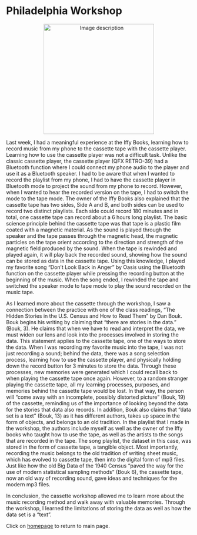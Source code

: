 # Philadelphia Workshop #

<p align="center">
  <img src="cassette.png" alt="Image description" width="300">
</p>

Last week, I had a meaningful experience at the Iffy Books, learning how to record music from my phone to the cassette tape with the cassette player. Learning how to use the cassette player was not a difficult task. Unlike the classic cassette player, the cassette player (QFX RETRO-39) had a Bluetooth function where I could connect my phone audio to the player and use it as a Bluetooth speaker. I had to be aware that when I wanted to record the playlist from my phone, I had to have the cassette player in Bluetooth mode to project the sound from my phone to record. However, when I wanted to hear the recorded version on the tape, I had to switch the mode to the tape mode. The owner of the Iffy Books also explained that the cassette tape has two sides, Side A and B, and both sides can be used to record two distinct playlists. Each side could record 180 minutes and in total, one cassette tape can record about a 6 hours long playlist. The basic science principle behind the cassette tape was that tape is a plastic film coated with a magnetic material. As the sound is played through the speaker and the tape passes through the magnetic head, the magnetic particles on the tape orient according to the direction and strength of the magnetic field produced by the sound. When the tape is rewinded and played again, it will play back the recorded sound, showing how the sound can be stored as data in the cassette tape. Using this knowledge, I played my favorite song “Don’t Look Back in Anger” by Oasis using the Bluetooth function on the cassette player while pressing the recording button at the beginning of the music. When the song ended, I rewinded the tape and switched the speaker mode to tape mode to play the sound recorded on the music tape.

As I learned more about the cassette through the workshop, I saw a connection between the practice with one of the class readings, “The Hidden Stories in the U.S. Census and How to Read Them” by Dan Bouk. Bouk begins his writing by claiming that “there are stories in the data.” (Bouk, 3). He claims that when we have to read and interpret the data, we must widen our lens and look into the processes involved in storing the data. This statement applies to the cassette tape, one of the ways to store the data. When I was recording my favorite music into the tape, I was not just recording a sound; behind the data, there was a song selection process, learning how to use the cassette player, and physically holding down the record button for 3 minutes to store the data. Through these processes, new memories were generated which I could recall back to when playing the cassette tape once again. However, to a random stranger playing the cassette tape, all my learning processes, purposes, and memories behind the cassette tape would be lost. In that way, the person will “come away with an incomplete, possibly distorted picture” (Bouk, 19) of the cassette, reminding us of the importance of looking beyond the data for the stories that data also records. In addition, Bouk also claims that “data set is a text” (Bouk, 13) as it has different authors, takes up space in the form of objects, and belongs to an old tradition. In the playlist that I made in the workshop, the authors include myself as well as the owner of the Iffy books who taught how to use the tape, as well as the artists to the songs that are recorded in the tape. The song playlist, the dataset in this case, was stored in the form of cassette tape, a tangible object. Most importantly, recording the music belongs to the old tradition of writing sheet music, which has evolved to cassette tape, then into the digital form of mp3 files. Just like how the old Big Data of the 1940 Census “paved the way for the use of modern statistical sampling methods” (Bouk 6), the cassette tape, now an old way of recording sound, gave ideas and techniques for the modern mp3 files. 

In conclusion, the cassette workshop allowed me to learn more about the music recording method and walk away with valuable memories. Through the workshop, I learned the limitations of storing the data as well as how the data set is a “text”. 

Click on [homepage](https://youbin03.github.io/) to return to main page.
